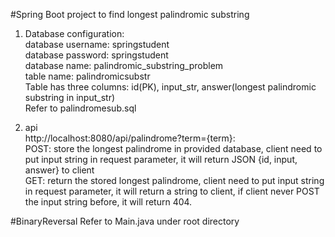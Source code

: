 #Spring Boot project to find longest palindromic substring


1. Database configuration:<br />
database username: springstudent<br />
database password: springstudent<br />
database name: palindromic_substring_problem<br />
table name: palindromicsubstr<br />
Table has three columns: id(PK), input_str, answer(longest palindromic substring in input_str)<br/>
Refer to palindromesub.sql


2. api<br />
http://localhost:8080/api/palindrome?term={term}: <br />
POST: store the longest palindrome in provided database, client need to put input string in request parameter, it will 
return JSON {id, input, answer} to client <br/>
GET: return the stored longest palindrome, client need to put input string in request parameter, it will return a 
string to client, if client never POST the input string before, it will return 404.


#BinaryReversal
Refer to Main.java under root directory
